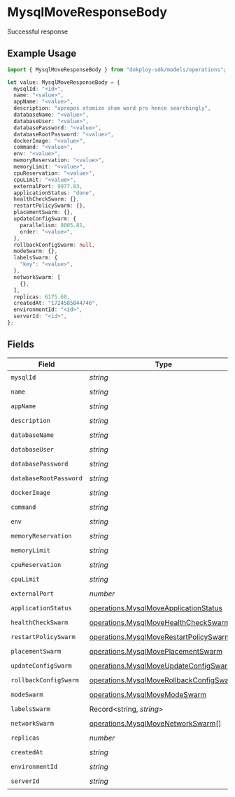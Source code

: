 # MysqlMoveResponseBody

Successful response

## Example Usage

```typescript
import { MysqlMoveResponseBody } from "dokploy-sdk/models/operations";

let value: MysqlMoveResponseBody = {
  mysqlId: "<id>",
  name: "<value>",
  appName: "<value>",
  description: "apropos atomize sham word pro hence searchingly",
  databaseName: "<value>",
  databaseUser: "<value>",
  databasePassword: "<value>",
  databaseRootPassword: "<value>",
  dockerImage: "<value>",
  command: "<value>",
  env: "<value>",
  memoryReservation: "<value>",
  memoryLimit: "<value>",
  cpuReservation: "<value>",
  cpuLimit: "<value>",
  externalPort: 9077.83,
  applicationStatus: "done",
  healthCheckSwarm: {},
  restartPolicySwarm: {},
  placementSwarm: {},
  updateConfigSwarm: {
    parallelism: 8005.81,
    order: "<value>",
  },
  rollbackConfigSwarm: null,
  modeSwarm: {},
  labelsSwarm: {
    "key": "<value>",
  },
  networkSwarm: [
    {},
  ],
  replicas: 6175.68,
  createdAt: "1724585844746",
  environmentId: "<id>",
  serverId: "<id>",
};
```

## Fields

| Field                                                                                              | Type                                                                                               | Required                                                                                           | Description                                                                                        |
| -------------------------------------------------------------------------------------------------- | -------------------------------------------------------------------------------------------------- | -------------------------------------------------------------------------------------------------- | -------------------------------------------------------------------------------------------------- |
| `mysqlId`                                                                                          | *string*                                                                                           | :heavy_check_mark:                                                                                 | N/A                                                                                                |
| `name`                                                                                             | *string*                                                                                           | :heavy_check_mark:                                                                                 | N/A                                                                                                |
| `appName`                                                                                          | *string*                                                                                           | :heavy_check_mark:                                                                                 | N/A                                                                                                |
| `description`                                                                                      | *string*                                                                                           | :heavy_check_mark:                                                                                 | N/A                                                                                                |
| `databaseName`                                                                                     | *string*                                                                                           | :heavy_check_mark:                                                                                 | N/A                                                                                                |
| `databaseUser`                                                                                     | *string*                                                                                           | :heavy_check_mark:                                                                                 | N/A                                                                                                |
| `databasePassword`                                                                                 | *string*                                                                                           | :heavy_check_mark:                                                                                 | N/A                                                                                                |
| `databaseRootPassword`                                                                             | *string*                                                                                           | :heavy_check_mark:                                                                                 | N/A                                                                                                |
| `dockerImage`                                                                                      | *string*                                                                                           | :heavy_check_mark:                                                                                 | N/A                                                                                                |
| `command`                                                                                          | *string*                                                                                           | :heavy_check_mark:                                                                                 | N/A                                                                                                |
| `env`                                                                                              | *string*                                                                                           | :heavy_check_mark:                                                                                 | N/A                                                                                                |
| `memoryReservation`                                                                                | *string*                                                                                           | :heavy_check_mark:                                                                                 | N/A                                                                                                |
| `memoryLimit`                                                                                      | *string*                                                                                           | :heavy_check_mark:                                                                                 | N/A                                                                                                |
| `cpuReservation`                                                                                   | *string*                                                                                           | :heavy_check_mark:                                                                                 | N/A                                                                                                |
| `cpuLimit`                                                                                         | *string*                                                                                           | :heavy_check_mark:                                                                                 | N/A                                                                                                |
| `externalPort`                                                                                     | *number*                                                                                           | :heavy_check_mark:                                                                                 | N/A                                                                                                |
| `applicationStatus`                                                                                | [operations.MysqlMoveApplicationStatus](../../models/operations/mysqlmoveapplicationstatus.md)     | :heavy_check_mark:                                                                                 | N/A                                                                                                |
| `healthCheckSwarm`                                                                                 | [operations.MysqlMoveHealthCheckSwarm](../../models/operations/mysqlmovehealthcheckswarm.md)       | :heavy_check_mark:                                                                                 | N/A                                                                                                |
| `restartPolicySwarm`                                                                               | [operations.MysqlMoveRestartPolicySwarm](../../models/operations/mysqlmoverestartpolicyswarm.md)   | :heavy_check_mark:                                                                                 | N/A                                                                                                |
| `placementSwarm`                                                                                   | [operations.MysqlMovePlacementSwarm](../../models/operations/mysqlmoveplacementswarm.md)           | :heavy_check_mark:                                                                                 | N/A                                                                                                |
| `updateConfigSwarm`                                                                                | [operations.MysqlMoveUpdateConfigSwarm](../../models/operations/mysqlmoveupdateconfigswarm.md)     | :heavy_check_mark:                                                                                 | N/A                                                                                                |
| `rollbackConfigSwarm`                                                                              | [operations.MysqlMoveRollbackConfigSwarm](../../models/operations/mysqlmoverollbackconfigswarm.md) | :heavy_check_mark:                                                                                 | N/A                                                                                                |
| `modeSwarm`                                                                                        | [operations.MysqlMoveModeSwarm](../../models/operations/mysqlmovemodeswarm.md)                     | :heavy_check_mark:                                                                                 | N/A                                                                                                |
| `labelsSwarm`                                                                                      | Record<string, *string*>                                                                           | :heavy_check_mark:                                                                                 | N/A                                                                                                |
| `networkSwarm`                                                                                     | [operations.MysqlMoveNetworkSwarm](../../models/operations/mysqlmovenetworkswarm.md)[]             | :heavy_check_mark:                                                                                 | N/A                                                                                                |
| `replicas`                                                                                         | *number*                                                                                           | :heavy_check_mark:                                                                                 | N/A                                                                                                |
| `createdAt`                                                                                        | *string*                                                                                           | :heavy_check_mark:                                                                                 | N/A                                                                                                |
| `environmentId`                                                                                    | *string*                                                                                           | :heavy_check_mark:                                                                                 | N/A                                                                                                |
| `serverId`                                                                                         | *string*                                                                                           | :heavy_check_mark:                                                                                 | N/A                                                                                                |